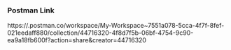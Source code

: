 ### Postman Link 
https://.postman.co/workspace/My-Workspace~7551a078-5cca-4f7f-8fef-021eedaff880/collection/44716320-4f8d7f5b-06bf-4754-9c90-ea9a18fb600f?action=share&creator=44716320